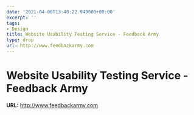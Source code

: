 ```yaml
---
date: '2021-04-06T13:40:22.949000+00:00'
excerpt: ''
tags:
- Design
title: Website Usability Testing Service - Feedback Army
type: drop
url: http://www.feedbackarmy.com
---
```


# Website Usability Testing Service - Feedback Army

**URL:** http://www.feedbackarmy.com
